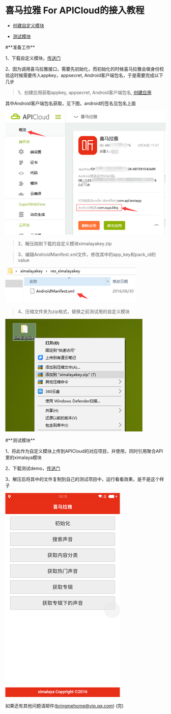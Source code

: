 # 喜马拉雅 For APICloud的接入教程

* [创建自定义模块](#testver)

* [测试模块](#finalver)

<div id="testver"></div>
#**准备工作**

1、下载自定义模块，[传送门](https://github.com/bringmehome/ximalaya/blob/master/%E8%87%AA%E5%AE%9A%E4%B9%89%E6%A8%A1%E5%9D%97/ximalayakey.zip)

2、因为调用喜马拉雅接口，需要先初始化，而初始化的时候喜马拉雅会做身份校验这时候需要传人appkey，appsecret, Android客户端包名，于是需要完成以下几步

>1、创建应用获取appkey, appsecret, Android客户端包名, [创建应用](http://open.ximalaya.com/apps)

其中Android客户端包名获取，见下图，android的签名见包名上面

![](./img/packagename.png)

>2、解压刚刚下载的自定义模块ximalayakey.zip

>3、编辑AndroidManifest.xml文件，修改其中的app_key和pack_id的value

![](./img/manifest.png)

>4、压缩文件夹为zip格式，替换之前测试用的自定义模块

![](./img/package.png)

<div id="finalver"></div>
#**测试模块**

1、将此作为自定义模块上传到APICloud的对应项目，并使用，同时引用聚合API里的ximalaya模块

2、下载测试demo，[传送门](https://github.com/bringmehome/ximalaya/blob/master/%E6%B5%8B%E8%AF%95Demo/widget.zip)

3、解压后将其中的文件复制到自己的测试项目中，运行看看效果，是不是这个样子

![](./img/xmlyapp.png)

如果还有其他问题请邮件(bringmehome@vip.qq.com)
(完)
